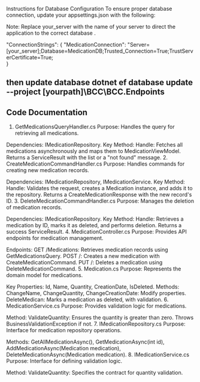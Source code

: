 
Instructions for Database Configuration
To ensure proper database connection, update your appsettings.json with the following:

Note: Replace your_server with the name of your server to direct the application to the correct database .


"ConnectionStrings": {
 "MedicationConnection": "Server=[your_server];Database=MedicationDB;Trusted_Connection=True;TrustServerCertificate=True;    
}

then update database 
dotnet ef database update --project [yourpath]\BCC\BCC.Endpoints
-----------------------------------------------------------------
Code Documentation
-----------------------------------------------------------------
1. GetMedicationsQueryHandler.cs
Purpose: Handles the query for retrieving all medications.

Dependencies: IMedicationRepository.
Key Method:
Handle: Fetches all medications asynchronously and maps them to MedicationViewModel. Returns a ServiceResult with the list or a "not found" message.
2. CreateMedicationCommandHandler.cs
Purpose: Handles commands for creating new medication records.

Dependencies: IMedicationRepository, IMedicationService.
Key Method:
Handle: Validates the request, creates a Medication instance, and adds it to the repository. Returns a CreateMedicationResponse with the new record's ID.
3. DeleteMedicationCommandHandler.cs
Purpose: Manages the deletion of medication records.

Dependencies: IMedicationRepository.
Key Method:
Handle: Retrieves a medication by ID, marks it as deleted, and performs deletion. Returns a success ServiceResult.
4. MedicationController.cs
Purpose: Provides API endpoints for medication management.

Endpoints:
GET /Medications: Retrieves medication records using GetMedicationsQuery.
POST /: Creates a new medication with CreateMedicationCommand.
PUT /: Deletes a medication using DeleteMedicationCommand.
5. Medication.cs
Purpose: Represents the domain model for medications.

Key Properties: Id, Name, Quantity, CreationDate, IsDeleted.
Methods:
ChangeName, ChangeQuantity, ChangeCreationDate: Modify properties.
DeleteMedican: Marks a medication as deleted, with validation.
6. MedicationService.cs
Purpose: Provides validation logic for medications.

Method:
ValidateQuantity: Ensures the quantity is greater than zero. Throws BusinessValidationException if not.
7. IMedicationRepository.cs
Purpose: Interface for medication repository operations.

Methods:
GetAllMedicationAsync(), GetMedicationAsync(int id), AddMedicationAsync(Medication medication), DeleteMedicationAsync(Medication medication).
8. IMedicationService.cs
Purpose: Interface for defining validation logic.

Method:
ValidateQuantity: Specifies the contract for quantity validation.


